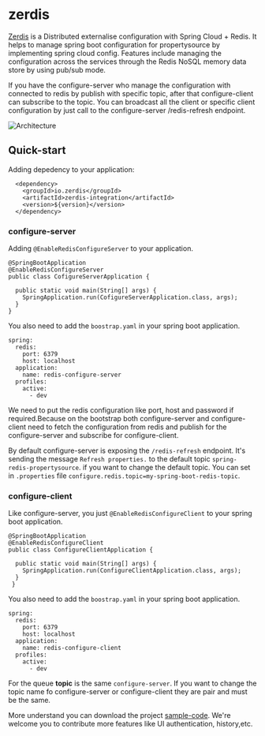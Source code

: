 # zerdis
[Zerdis](https://github.com/PheaSoy/zerdis) is a Distributed externalise configuration  with Spring Cloud + Redis. It helps to manage spring boot configuration for propertysource by implementing spring cloud config.
Features include managing the configuration across the services through the Redis NoSQL memory data store by using pub/sub mode.

If you have the configure-server who manage the configuration with connected to redis by publish with specific topic, after that configure-client can subscribe to the topic. You can broadcast all the client or specific client configuration by just call to the configure-server /redis-refresh endpoint.

<img src="https://user-images.githubusercontent.com/16829392/62006692-3d088c00-b16e-11e9-8564-3de740d53af3.png" alt="Architecture" />

## Quick-start

Adding depedency to your application:

```
  <dependency>  
    <groupId>io.zerdis</groupId>
    <artifactId>zerdis-integration</artifactId>
    <version>${version}</version>
  </dependency>
```

### configure-server
Adding `@EnableRedisConfigureServer` to your application.
```
@SpringBootApplication
@EnableRedisConfigureServer
public class CofigureServerApplication {

  public static void main(String[] args) {
    SpringApplication.run(CofigureServerApplication.class, args);
  }
}
```
You also need to add the `boostrap.yaml` in your spring boot application.
```
spring:
  redis:
    port: 6379
    host: localhost
  application:
    name: redis-configure-server
  profiles:
    active:
      - dev
```
We need to put the redis configuration like port, host and password if required.Because on the bootstrap both configure-server and configure-client need to fetch the configuration from redis and publish for the configure-server and subscribe for configure-client.

By default configure-server is exposing the `/redis-refresh` endpoint. It's sending the message `Refresh properties.` to the default topic `spring-redis-propertysource`. if you want to change the default topic. You can set in `.properties` file
`configure.redis.topic=my-spring-boot-redis-topic`.


### configure-client
Like configure-server, you just `@EnableRedisConfigureClient` to your spring boot application.
```
@SpringBootApplication
@EnableRedisConfigureClient
public class ConfigureClientApplication {

  public static void main(String[] args) {
    SpringApplication.run(ConfigureClientApplication.class, args);
  }
 }
```
You also need to add the `boostrap.yaml` in your spring boot application. 
```
spring:
  redis:
    port: 6379
    host: localhost
  application:
    name: redis-configure-client
  profiles:
    active:
      - dev
```
For the queue **topic** is the same `configure-server`. If you want to change the topic name fo configure-server or configure-client they are pair and must be the same.

More understand you can download the project [sample-code](https://github.com/PheaSoy/zerdis/tree/master/sample-code).
We're welcome you to contribute more features like UI authentication, history,etc.
